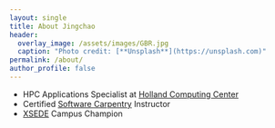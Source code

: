 ```yaml
---
layout: single
title: About Jingchao
header:
  overlay_image: /assets/images/GBR.jpg
  caption: "Photo credit: [**Unsplash**](https://unsplash.com)"
permalink: /about/
author_profile: false
---
```


- HPC Applications Specialist at [Holland Computing Center](https://hcc.unl.edu/)
- Certified [Software Carpentry](http://software-carpentry.org/) Instructor
- [XSEDE](https://www.xsede.org/) Campus Champion
